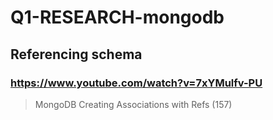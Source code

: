 # Q1-RESEARCH-mongodb

## Referencing schema 
### https://www.youtube.com/watch?v=7xYMulfv-PU
> MongoDB Creating Associations with Refs (157)
